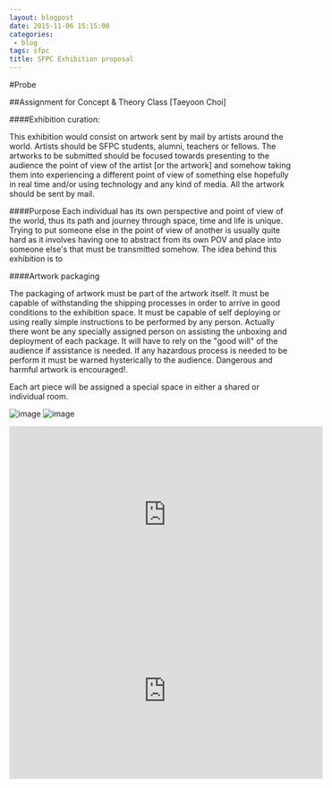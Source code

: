 ```yaml
---
layout: blogpost
date: 2015-11-06 15:15:00
categories:
 - blog
tags: sfpc
title: SFPC Exhibition proposal
---
```

#Probe

##Assignment for Concept & Theory Class [Taeyoon Choi]

####Exhibition curation:

This exhibition would consist on artwork sent by mail by artists around the world. Artists should be SFPC students, alumni, teachers or fellows.
The artworks to be submitted should be focused towards presenting to the audience the point of view of the artist [or the artwork] and somehow taking them into experiencing a different point of view of something else hopefully in real time and/or using technology and any kind of media. All the artwork should be sent by mail.

####Purpose
Each individual has its own perspective and point of view of the world, thus its path and journey through space, time and life is unique. Trying to put someone else in the point of view of another is usually quite hard as it involves having one to abstract from its own POV and place into someone else's that must be transmitted somehow. The idea behind this exhibition is to

####Artwork packaging

The packaging of artwork must be part of the artwork itself. It must be capable of withstanding the shipping processes in order to arrive in good conditions to the exhibition space.
It must be capable of self deploying or using really simple instructions to be performed by any person. Actually there wont be any specially assigned person on assisting the unboxing and deployment of each package. It will have to rely on  the "good will" of the audience if assistance is needed. If any hazardous process is needed to be perform it must be warned hysterically to the audience. Dangerous and harmful artwork is encouraged!.

Each art piece will be assigned a special space in either a shared or individual room.

![image](http://d.ibtimes.co.uk/en/full/1419434/beagle-2.jpg?w=1000)
![image](http://wwwwwwwwwwwwwwwwwwwwww.bitnik.org/assange/img/assange/assange_parcel_small.png)

<iframe width="560" height="315" src="https://www.youtube.com/embed/zlZTghhCuxg" frameborder="0" allowfullscreen></iframe>

<iframe src="https://embed.theguardian.com/embed/video/science/video/2015/jul/16/pluto-timelapse-video-nasa" width="560" height="315" frameborder="0" allowfullscreen></iframe>


